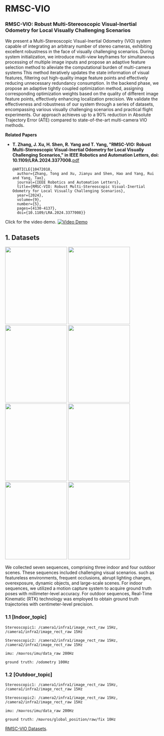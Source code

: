# RMSC-VIO

### RMSC-VIO: Robust Multi-Stereoscopic Visual-Inertial Odometry for Local Visually Challenging Scenarios

We present a Multi-Stereoscopic Visual-Inertial Odometry (VIO) system capable of integrating an arbitrary number of stereo cameras, exhibiting excellent robustness in the face of visually challenging scenarios. During system initialization, we introduce multi-view keyframes for simultaneous processing of multiple image inputs and propose an adaptive feature selection method to alleviate the computational burden of multi-camera systems This method iteratively updates the state information of visual features, filtering out high-quality image feature points and effectively reducing unnecessary redundancy consumption. In the backend phase, we propose an adaptive tightly coupled optimization method, assigning corresponding optimization weights based on the quality of different image feature points, effectively enhancing localization precision. We validate the effectiveness and robustness of our system through a series of datasets, encompassing various visually challenging scenarios and practical flight experiments. Our approach achieves up to a 90\% reduction in Absolute Trajectory Error (ATE) compared to state-of-the-art multi-camera VIO methods.

**Related Papers**

* **T. Zhang, J. Xu, H. Shen, R. Yang and T. Yang, "RMSC-VIO: Robust Multi-Stereoscopic Visual-Inertial Odometry for Local Visually Challenging Scenarios," in IEEE Robotics and Automation Letters, doi: 10.1109/LRA.2024.3377008.**[pdf](https://ieeexplore.ieee.org/document/10472018)

      @ARTICLE{10472018,
        author={Zhang, Tong and Xu, Jianyu and Shen, Hao and Yang, Rui and Yang, Tao},
        journal={IEEE Robotics and Automation Letters}, 
        title={RMSC-VIO: Robust Multi-Stereoscopic Visual-Inertial Odometry for Local Visually Challenging Scenarios}, 
        year={2024},
        volume={9},
        number={5},
        pages={4130-4137},
        doi={10.1109/LRA.2024.3377008}}

Click for the video demo.
[![Video Demo](./img/封面.png)](https://youtu.be/_CWLo0V31og)

## 1. Datasets

<img src="./img/Sample6.png" width="200" height="250" /> <img src="./img/Sample7.png" width="200" height="250"/><img src="./img/Sample8.png" width="200" height="250"/> <img src="./img/Sample1.png" width="200" height="250"/><img src="./img/Sample2.png" width="200" height="250"/> <img src="./img/Sample3.png" width="200" height="250"/><img src="./img/Sample5.png" width="200" height="250"/> <img src="./img/Sample4.png" width="200" height="250"/>

We collected seven sequences, comprising three indoor and four outdoor scenes. These sequences included challenging visual scenarios. such as featureless environments, frequent occlusions, abrupt lighting changes, overexposure, dynamic objects, and large-scale scenes.
For indoor sequences, we utilized a motion capture system to acquire ground truth poses with millimeter-level accuracy. For outdoor sequences, Real-Time Kinematic (RTK) technology was employed to obtain ground truth trajectories with centimeter-level precision.

### 1.1 [Indoor_topic]

    Stereoscopic1: /camera1/infra1/image_rect_raw 15Hz, /camera1/infra2/image_rect_raw 15Hz

    Stereoscopic2: /camera2/infra1/image_rect_raw 15Hz, /camera2/infra2/image_rect_raw 15Hz

    imu: /mavros/imu/data_raw 200Hz

    ground truth: /odometry 100Hz
    
### 1.2 [Outdoor_topic]

    Stereoscopic1: /camera1/infra1/image_rect_raw 15Hz, /camera1/infra2/image_rect_raw 15Hz

    Stereoscopic2: /camera2/infra1/image_rect_raw 15Hz, /camera2/infra2/image_rect_raw 15Hz

    imu: /mavros/imu/data_raw 200Hz

    ground truth: /mavros/global_position/raw/fix 10Hz

[RMSC-VIO Datasets](https://pan.baidu.com/s/1vOmaT4yJX6tf_EHAj20-Dw?pwd=RMSC).


